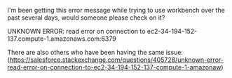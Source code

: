 I'm been getting this error message while trying to use workbench over the past several days, would someone please check on it?

UNKNOWN ERROR: read error on connection to ec2-34-194-152-137.compute-1.amazonaws.com:6379

There are also others who have been having the same issue: (https://salesforce.stackexchange.com/questions/405728/unknown-error-read-error-on-connection-to-ec2-34-194-152-137-compute-1-amazonaw)
